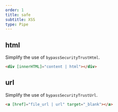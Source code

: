 ```yaml
---
order: 1
title: safe
subtitle: XSS
type: Pipe
---
```


## html

Simplify the use of `bypassSecurityTrustHtml`.

```html
<div [innerHTML]="content | html"></div>
```

## url

Simplify the use of `bypassSecurityTrustUrl`.

```html
<a [href]="file_url | url" target="_blank"></a>
```
